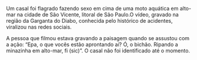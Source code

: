 Um casal foi flagrado fazendo sexo em cima de uma moto aquática em alto-mar na cidade de São Vicente, litoral de São Paulo.O vídeo, gravado na região da Garganta do Diabo, conhecida pelo histórico de acidentes, viralizou nas redes sociais.

 

A pessoa que filmou estava gravando a paisagem quando se assustou com a ação: “Epa, o que vocês estão aprontando aí? Ó, o bichão. Ripando a minazinha em alto-mar, fi (sic)”. O casal não foi identificado até o momento.
